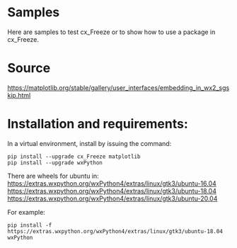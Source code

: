 # Samples

Here are samples to test cx_Freeze or to show how to use a package in cx_Freeze.

# Source

https://matplotlib.org/stable/gallery/user_interfaces/embedding_in_wx2_sgskip.html

# Installation and requirements:

In a virtual environment, install by issuing the command:

```
pip install --upgrade cx_Freeze matplotlib
pip install --upgrade wxPython
```

There are wheels for ubuntu in:
https://extras.wxpython.org/wxPython4/extras/linux/gtk3/ubuntu-16.04
https://extras.wxpython.org/wxPython4/extras/linux/gtk3/ubuntu-18.04
https://extras.wxpython.org/wxPython4/extras/linux/gtk3/ubuntu-20.04

For example:

```
pip install -f https://extras.wxpython.org/wxPython4/extras/linux/gtk3/ubuntu-18.04 wxPython
```
